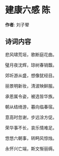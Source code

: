 # 建康六感 陈

**作者**: 刘子翚

## 诗词内容

悲风啸荒垣，歌断庭花曲。

璧月夜沈辉，琼树春销馥。

郊圻游从盛，想像犹经目。

丽景明新妆，清波映鲜服。

承恩属令姿，被选皆华族。

朝从结绮游，暮向临春宿。

意高时忽谢，步远涂方促。

荣华事不长，哀乐情难足。

悠悠六朝事，转眄风惊烛。

永怀兴亡端，斯文惭丽缛。

